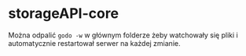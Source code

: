storageAPI-core
=========

Można odpalić `godo -w` w głównym folderze żeby watchowały się pliki i automatycznie restartował serwer na każdej zmianie.
